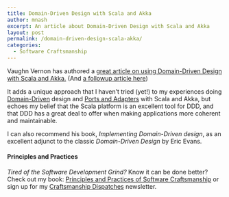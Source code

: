 ```yaml
---
title: Domain-Driven Design with Scala and Akka
author: mnash
excerpt: An article about Domain-Driven Design with Scala and Akka
layout: post
permalink: /domain-driven-design-scala-akka/
categories:
  - Software Craftsmanship
---
```

Vaughn Vernon has authored a <a href="https://vaughnvernon.co/?p=770" target="_new">great article on using Domain-Driven Design with Scala and Akka.</a> (And [a followup article here][1])

It adds a unique approach that I haven&#8217;t tried (yet!) to my experiences doing <a href="http://en.wikipedia.org/wiki/Domain-driven_design" target="_new">Domain-Driven</a> design and <a href="http://alistair.cockburn.us/Hexagonal+architecture" target="_new">Ports and Adapters</a> with Scala and Akka, but echoes my belief that the Scala platform is an excellent tool for DDD, and that DDD has a great deal to offer when making applications more coherent and maintainable.

I can also recommend his book, *Implementing Domain-Driven design*, as an excellent adjunct to the classic *Domain-Driven Design* by Eric Evans.



<div class="g-plusone" data-annotation="inline" data-width="300">
</div>

<!-- Place this tag after the last +1 button tag. -->

  


<div class="st-callout hastitle lightblue center" >
  <h4 class="st-callout-title ">
    Principles and Practices
  </h4>
  
  <div class="inside">
    <i>Tired of the Software Development Grind?</i> Know it can be done better? Check out my book: <a href="http://jglobal.com/principles-and-practices">Principles and Practices of Software Craftsmanship</a> or sign up for my <a href="http://jglobal.com/dispatches/">Craftsmanship Dispatches</a> newsletter.
  </div>
</div>

<div class="clear">
</div>

 [1]: https://vaughnvernon.co/?p=780